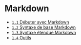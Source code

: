 # Markdown

* [`1.1` Débuter avec Markdown](debuter-markdown.md)
* [`1.2` Syntaxe de base Markdown](syntaxe-base-markdown.md)
* [`1.3` Syntaxe étendue Markdown](syntaxe-etendue-markdown.md)
* [`1.4` Outils](outils-markdown.md)
